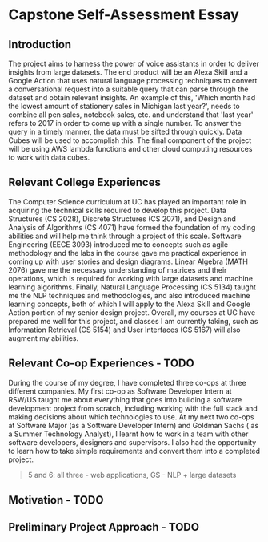# Capstone Self-Assessment Essay

## Introduction
The project aims to harness the power of voice assistants in order to deliver insights from large datasets. The end product will be an Alexa Skill and a Google Action that uses natural language processing techniques to convert a conversational request into a suitable query that can parse through the dataset and obtain relevant insights. An example of this, 'Which month had the lowest amount of stationery sales in Michigan last year?', needs to combine all pen sales, notebook sales, etc. and understand that 'last year' refers to 2017 in order to come up with a single number. To answer the query in a timely manner, the data must be sifted through quickly. Data Cubes will be used to accomplish this. The final component of the project will be using AWS lambda functions and other cloud computing resources to work with data cubes.

## Relevant College Experiences
The Computer Science curriculum at UC has played an important role in acquiring the technical skills required to develop this project. Data Structures (CS 2028), Discrete Structures (CS 2071), and Design and Analysis of Algorithms (CS 4071) have formed the foundation of my coding abilities and will help me think through a project of this scale. Software Engineering (EECE 3093) introduced me to concepts such as agile methodology and the labs in the course gave me practical experience in coming up with user stories and design diagrams. Linear Algebra (MATH 2076) gave me the necessary understanding of matrices and their operations, which is required for working with large datasets and machine learning algorithms. Finally, Natural Language Processing (CS 5134) taught me the NLP techniques and methodologies, and also introduced machine learning concepts, both of which I will apply to the Alexa Skill and Google Action portion of my senior design project. Overall, my courses at UC have prepared me well for this project, and classes I am currently taking, such as Information Retrieval (CS 5154) and User Interfaces (CS 5167) will also augment my abilities.

## Relevant Co-op Experiences - TODO
During the course of my degree, I have completed three co-ops at three different companies. My first co-op as Software Developer Intern at RSW/US taught me about everything that goes into building a software development project from scratch, including working with the full stack and making decisions about which technologies to use. At my next two co-ops at Software Major (as a Software Developer Intern) and Goldman Sachs ( as a Summer Technology Analyst), I learnt how to work in a team with other software developers, designers and supervisors. I also had the opportunity to learn how to take simple requirements and convert them into a completed project.

> 5 and 6: all three - web applications, GS - NLP + large datasets

## Motivation - TODO

## Preliminary Project Approach - TODO
